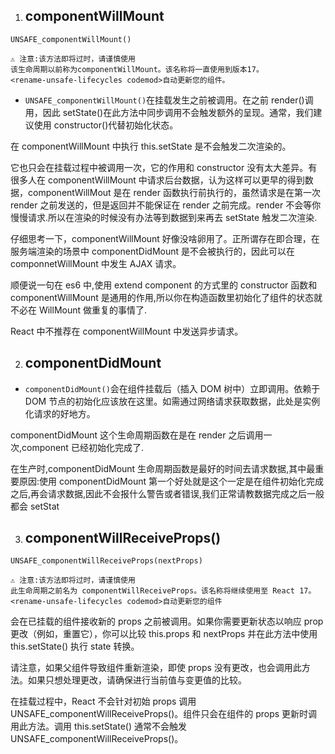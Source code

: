 1.  ## componentWillMount

`UNSAFE_componentWillMount()`

```
⚠️ 注意:该方法即将过时，请谨慎使用
该生命周期以前称为componentWillMount。该名称将一直使用到版本17。
<rename-unsafe-lifecycles codemod>自动更新您的组件。
```

- `UNSAFE_componentWillMount()`在挂载发生之前被调用。在之前 render()调用，因此 setState()在此方法中同步调用不会触发额外的呈现。通常，我们建议使用 constructor()代替初始化状态。

在 componentWillMount 中执行 this.setState 是不会触发二次渲染的。

它也只会在挂载过程中被调用一次，它的作用和 constructor 没有太大差异。有很多人在 componentWillMount 中请求后台数据，认为这样可以更早的得到数据，componentWillMout 是在 render 函数执行前执行的，虽然请求是在第一次 render 之前发送的，但是返回并不能保证在 render 之前完成。render 不会等你慢慢请求.所以在渲染的时候没有办法等到数据到来再去 setState 触发二次渲染.

仔细思考一下，componentWillMount 好像没啥卵用了。正所谓存在即合理，在服务端渲染的场景中 componentDidMount 是不会被执行的，因此可以在 componnetWillMount 中发生 AJAX 请求。

顺便说一句在 es6 中,使用 extend component 的方式里的 constructor 函数和 componentWillMount 是通用的作用,所以你在构造函数里初始化了组件的状态就不必在 WillMount 做重复的事情了.

React 中不推荐在 componentWillMount 中发送异步请求。

2. ## componentDidMount

- `componentDidMount()`会在组件挂载后（插入 DOM 树中）立即调用。依赖于 DOM 节点的初始化应该放在这里。如需通过网络请求获取数据，此处是实例化请求的好地方。

componentDidMount 这个生命周期函数在是在 render 之后调用一次,component 已经初始化完成了.

在生产时,componentDidMount 生命周期函数是最好的时间去请求数据,其中最重要原因:使用 componentDidMount 第一个好处就是这个一定是在组件初始化完成之后,再会请求数据,因此不会报什么警告或者错误,我们正常请教数据完成之后一般都会 setStat

3. ## componentWillReceiveProps()

`UNSAFE_componentWillReceiveProps(nextProps)`

```
⚠️ 注意:该方法即将过时，请谨慎使用
此生命周期之前名为 componentWillReceiveProps。该名称将继续使用至 React 17。
<rename-unsafe-lifecycles codemod>自动更新您的组件
```

会在已挂载的组件接收新的 props 之前被调用。如果你需要更新状态以响应 prop 更改（例如，重置它），你可以比较 this.props 和 nextProps 并在此方法中使用 this.setState() 执行 state 转换。

请注意，如果父组件导致组件重新渲染，即使 props 没有更改，也会调用此方法。如果只想处理更改，请确保进行当前值与变更值的比较。

在挂载过程中，React 不会针对初始 props 调用 UNSAFE_componentWillReceiveProps()。组件只会在组件的 props 更新时调用此方法。调用 this.setState() 通常不会触发 UNSAFE_componentWillReceiveProps()。
